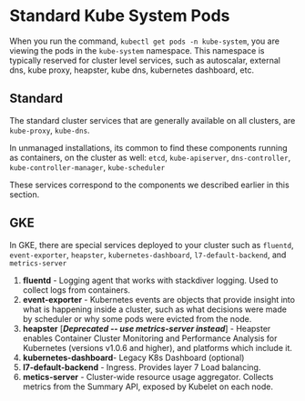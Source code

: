 # Standard Kube System Pods

When you run the command, `kubectl get pods -n kube-system`, you are viewing the pods in the `kube-system` namespace. This namespace is typically reserved for cluster level services, such as autoscalar, external dns, kube proxy, heapster, kube dns, kubernetes dashboard, etc.

## Standard

The standard cluster services that are generally available on all clusters, are `kube-proxy`, `kube-dns`.

In unmanaged installations, its common to find these components running as containers, on the cluster as well: `etcd`, `kube-apiserver`, `dns-controller`, `kube-controller-manager`, `kube-scheduler`

These services correspond to the components we described earlier in this section.

## GKE

In GKE, there are special services deployed to your cluster such as `fluentd`, `event-exporter`, `heapster`, `kubernetes-dashboard`, `l7-default-backend`, and `metrics-server`

1. **fluentd** - Logging agent that works with stackdiver logging.  Used to collect logs from containers.
2. **event-exporter** - Kubernetes events are objects that provide insight into what is happening inside a cluster, such as what decisions were made by scheduler or why some pods were evicted from the node. 
3. **heapster** [**_Deprecated -- use metrics-server instead_**] - Heapster enables Container Cluster Monitoring and Performance Analysis for Kubernetes (versions v1.0.6 and higher), and platforms which include it. 
4. **kubernetes-dashboard**- Legacy K8s Dashboard (optional)
5. **l7-default-backend** - Ingress.  Provides layer 7 Load balancing.
6. **metics-server** - Cluster-wide resource usage aggregator. Collects metrics from the Summary API, exposed by Kubelet on each node.